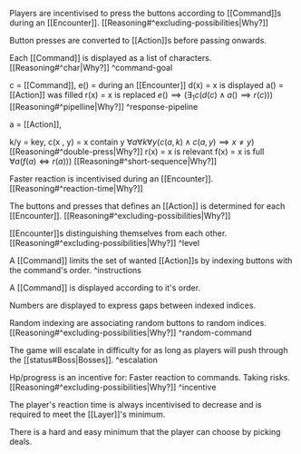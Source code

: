 Players are incentivised to press the buttons according to [[Command]]s during an [[Encounter]]. [[Reasoning#^excluding-possibilities|Why?]] 

Button presses are converted to [[Action]]s before passing onwards.

Each [[Command]] is displayed as a list of characters. [[Reasoning#^char|Why?]] 
^command-goal

c = [[Command]], 
e() = during an [[Encounter]]
d(x) = x is displayed
a() = [[Action]] was filled
r(x) = x is replaced
$e()\implies (\exists_{1} c(d(c)\land a()\implies r(c)))$ [[Reasoning#^pipelline|Why?]] 
^response-pipeline

 a = [[Action]], 

k/y = key,
c(x , y) = x contain y
$\forall a \forall k \forall y(c(a,k)\land c(a,y)\implies x\neq y)$ [[Reasoning#^double-press|Why?]]
r(x) = x is relevant
f(x) = x is full
$\forall a(f(a) \Longleftrightarrow r(a)))$ [[Reasoning#^short-sequence|Why?]] 

Faster reaction is incentivised during an [[Encounter]]. [[Reasoning#^reaction-time|Why?]] 

The buttons and presses that defines an [[Action]] is determined for each [[Encounter]]. [[Reasoning#^excluding-possibilities|Why?]] 

[[Encounter]]s distinguishing themselves from each other. [[Reasoning#^excluding-possibilities|Why?]] 
^level

A [[Command]] limits the set of wanted [[Action]]s by indexing buttons with the command's order.
^instructions

A [[Command]] is displayed according to it's order. 

Numbers are displayed to express gaps between indexed indices.

Random indexing are associating random buttons to random indices. [[Reasoning#^excluding-possibilities|Why?]] 
^random-command

The game will escalate in difficulty for as long as players will push through the [[status#Boss|Bosses]].
^escalation

Hp/progress is an incentive for:
Faster reaction to commands.
Taking risks. [[Reasoning#^excluding-possibilities|Why?]] 
^incentive

The player's reaction time is always incentivised to decrease and is required to meet the [[Layer]]'s minimum.

There is a hard and easy minimum that the player can choose by picking deals.